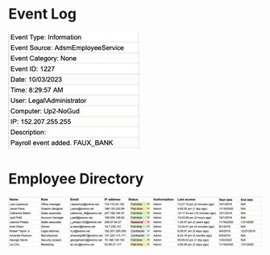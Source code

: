 # Event Log
![Event Log](event-log.jpeg)

# Employee Directory
![Employee Directory](employee-directory.jpeg)
